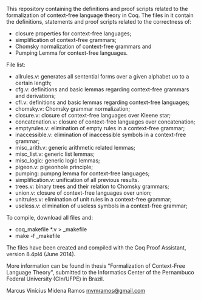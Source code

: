 This repository containing the definitions and proof scripts related to the formalization of context-free language theory in Coq. The files in it contain the definitions, statements and proof scripts related to the correctness of:

- closure properties for context-free languages;
- simplification of context-free grammars;
- Chomsky normalization of context-free grammars and
- Pumping Lemma for context-free languages.

File list:

- allrules.v: generates all sentential forms over a given alphabet uo to a certain length;
- cfg.v: definitions and basic lemmas regarding context-free grammars and derivations;
- cfl.v: definitions and basic lemmas regarding context-free languages;
- chomsky.v: Chomsky grammar normalization;
- closure.v: closure of context-free languages over Kleene star;
- concatenation.v: closure of context-free languages over concatenation;
- emptyrules.v: elimination of empty rules in a context-free grammar;
- inaccessible.v: elimination of inaccessible symbols in a context-free grammar;
- misc_arith.v: generic arithmetic related lemmas;
- misc_list.v: generic list lemmas;
- misc_logic: generic logic lemmas;
- pigeon.v: pigeonhole principle;
- pumping: pumpng lemma for context-free languages;
- simplification.v: unification of all previous results.
- trees.v: binary trees and their relation to Chomsky grammars;
- union.v: closure of context-free languages over union;
- unitrules.v: elimination of unit rules in a context-free grammar;
- useless.v: elimination of useless symbols in a context-free grammar;

To compile, download all files and:
- coq_makefile *.v > _makefile
- make -f _makefile

The files have been created and compiled with the Coq Proof Assistant, version 8.4pl4 (June 2014).

More information can be found in thesis "Formalization of Context-Free Language Theory", submitted to the Informatics Center of the Pernambuco Federal University (CIn/UFPE) in Brazil.

Marcus Vinícius Midena Ramos
mvmramos@gmail.com
